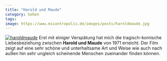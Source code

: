```yaml
---
title: "Harold und Maude"
category: Sehen
tags: 
image: https://www.misantropolis.de/images/posts/haroldmaude.jpg
---
```


[![](http://www.misantropolis.de/wp-content/uploads/2008/04/haroldmaude.jpg "haroldmaude")](http://www.misantropolis.de/wp-content/uploads/2008/04/haroldmaude.jpg) Erst mit einiger Verspätung hat mich die tragisch-komische Liebesbeziehung zwischen **Harold und Maude** von 1971 erreicht. Der Film zeigt auf eine sehr schöne und unterhaltsame Art und Weise wie auch nach außen hin sehr ungleich scheinende Menschen zueinander finden können.